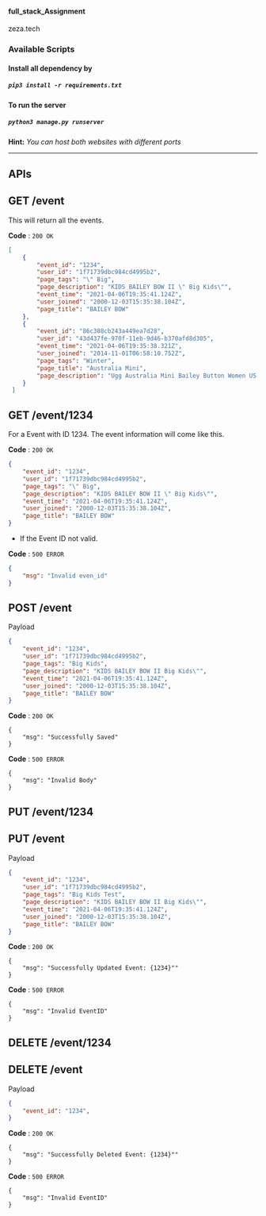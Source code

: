 #### full_stack_Assignment
zeza.tech

### Available Scripts

#### Install all dependency by
##### `pip3 install -r requirements.txt`

#### To run the server
##### `python3 manage.py runserver`

**Hint:**
*You can host both websites with different ports*





---------------------------------------------------------------------------------------------------------------------
## APIs



## GET /event
This will return all the events.

**Code** : `200 OK`
```json
[
    {
        "event_id": "1234",
        "user_id": "1f71739dbc984cd4995b2",
        "page_tags": "\" Big",
        "page_description": "KIDS BAILEY BOW II \" Big Kids\"",
        "event_time": "2021-04-06T19:35:41.124Z",
        "user_joined": "2000-12-03T15:35:38.104Z",
        "page_title": "BAILEY BOW"
    },
    {
        "event_id": "86c308cb243a449ea7d28",
        "user_id": "43d437fe-970f-11eb-9d46-b370afd8d305",
        "event_time": "2021-04-06T19:35:38.321Z",
        "user_joined": "2014-11-01T06:58:10.752Z",
        "page_tags": "Winter",
        "page_title": "Australia Mini",
        "page_description": "Ugg Australia Mini Bailey Button Women US 6 Gray Winter Boot"
    }
 ]
```

## GET /event/1234
For a Event with ID 1234. The event information will come like this.

**Code** : `200 OK`
```json
{
    "event_id": "1234",
    "user_id": "1f71739dbc984cd4995b2",
    "page_tags": "\" Big",
    "page_description": "KIDS BAILEY BOW II \" Big Kids\"",
    "event_time": "2021-04-06T19:35:41.124Z",
    "user_joined": "2000-12-03T15:35:38.104Z",
    "page_title": "BAILEY BOW"
}
```
* If the Event ID not valid.

**Code** : `500 ERROR`
```json
{
    "msg": "Invalid even_id"
}
```



## POST /event
Payload
```json
{
    "event_id": "1234",
    "user_id": "1f71739dbc984cd4995b2",
    "page_tags": "Big Kids",
    "page_description": "KIDS BAILEY BOW II Big Kids\"",
    "event_time": "2021-04-06T19:35:41.124Z",
    "user_joined": "2000-12-03T15:35:38.104Z",
    "page_title": "BAILEY BOW"
}
```

**Code** : `200 OK`
```
{
    "msg": "Successfully Saved"
}
```

**Code** : `500 ERROR`

```
{
    "msg": "Invalid Body"
}
```

## PUT /event/1234
## PUT /event
Payload
```json
{
    "event_id": "1234",
    "user_id": "1f71739dbc984cd4995b2",
    "page_tags": "Big Kids Test",
    "page_description": "KIDS BAILEY BOW II Big Kids\"",
    "event_time": "2021-04-06T19:35:41.124Z",
    "user_joined": "2000-12-03T15:35:38.104Z",
    "page_title": "BAILEY BOW"
}
```

**Code** : `200 OK`
```
{
    "msg": "Successfully Updated Event: {1234}""
}
```

**Code** : `500 ERROR`

```
{
    "msg": "Invalid EventID"
}
```

## DELETE /event/1234
## DELETE /event
Payload
```json
{
    "event_id": "1234",
}
```

**Code** : `200 OK`
```
{
    "msg": "Successfully Deleted Event: {1234}""
}
```

**Code** : `500 ERROR`

```
{
    "msg": "Invalid EventID"
}
```


